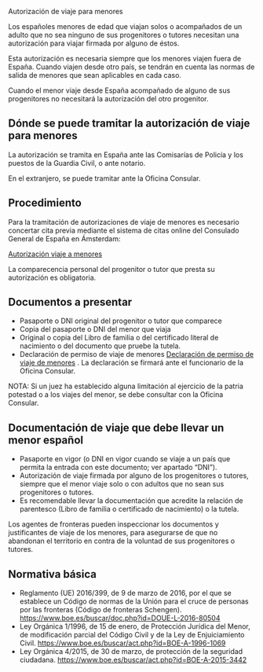  Autorización de viaje para menores

  Los españoles menores de edad que viajan solos o acompañados de un adulto que no sea ninguno de sus progenitores o tutores necesitan una autorización para viajar firmada por alguno de éstos.

 Esta autorización es necesaria siempre que los menores viajen fuera de España. Cuando viajen desde otro país, se tendrán en cuenta las normas de salida de menores que sean aplicables en cada caso.

 Cuando el menor viaje desde España acompañado de alguno de sus progenitores no necesitará la autorización del otro progenitor.

 Dónde se puede tramitar la autorización de viaje para menores
-------------------------------------------------------------

 La autorización se tramita en España ante las Comisarías de Policía y los puestos de la Guardia Civil, o ante notario.

 En el extranjero, se puede tramitar ante la Oficina Consular. 

 Procedimiento
-------------

 Para la tramitación de autorizaciones de viaje de menores es necesario concertar cita previa mediante el sistema de citas online del Consulado General de España en Ámsterdam:

[Autorización viaje a menores](https://app.bookitit.com/es/hosteds/widgetdefault/2c6277fc2bf43562ccce5c647ff1db4eb#datetime) 

 La comparecencia personal del progenitor o tutor que presta su autorización es obligatoria.

 Documentos a presentar
----------------------

 * Pasaporte o DNI original del progenitor o tutor que comparece
* Copia del pasaporte o DNI del menor que viaja
* Original o copia del Libro de familia o del certificado literal de nacimiento o del documento que pruebe la tutela.
* Declaración de permiso de viaje de menores  [Declaración de permiso de viaje de menores](https://www.exteriores.gob.es/DocumentosAuxiliaresSC/Pa%C3%ADses%20Bajos/AMSTERDAM%20%28C%29/Formulario-permiso-de-viaje-de-menores-%28actualizado%29.pdf) . La declaración se firmará ante el funcionario de la Oficina Consular.

 NOTA: Si un juez ha establecido alguna limitación al ejercicio de la patria potestad o a los viajes del menor, se debe consultar con la Oficina Consular.

 Documentación de viaje que debe llevar un menor español
-------------------------------------------------------

 * Pasaporte en vigor (o DNI en vigor cuando se viaje a un país que permita la entrada con este documento; ver apartado “DNI”).
* Autorización de viaje firmada por alguno de los progenitores o tutores, siempre que el menor viaje solo o con adultos que no sean sus progenitores o tutores.
* Es recomendable llevar la documentación que acredite la relación de parentesco (Libro de familia o certificado de nacimiento) o la tutela.

 Los agentes de fronteras pueden inspeccionar los documentos y justificantes de viaje de los menores, para asegurarse de que no abandonan el territorio en contra de la voluntad de sus progenitores o tutores. 

 Normativa básica
----------------

 * Reglamento (UE) 2016/399, de 9 de marzo de 2016, por el que se establece un Código de normas de la Unión para el cruce de personas por las fronteras (Código de fronteras Schengen). <https://www.boe.es/buscar/doc.php?id=DOUE-L-2016-80504>
* Ley Orgánica 1/1996, de 15 de enero, de Protección Jurídica del Menor, de modificación parcial del Código Civil y de la Ley de Enjuiciamiento Civil. <https://www.boe.es/buscar/act.php?id=BOE-A-1996-1069>
* Ley Orgánica 4/2015, de 30 de marzo, de protección de la seguridad ciudadana. <https://www.boe.es/buscar/act.php?id=BOE-A-2015-3442>

  